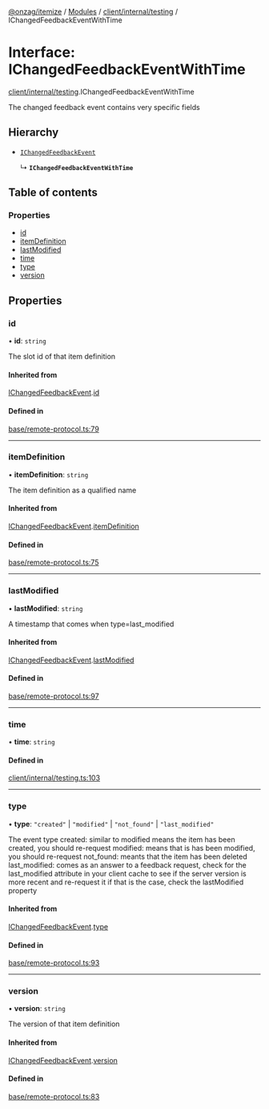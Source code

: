 [@onzag/itemize](../README.md) / [Modules](../modules.md) / [client/internal/testing](../modules/client_internal_testing.md) / IChangedFeedbackEventWithTime

# Interface: IChangedFeedbackEventWithTime

[client/internal/testing](../modules/client_internal_testing.md).IChangedFeedbackEventWithTime

The changed feedback event contains very specific fields

## Hierarchy

- [`IChangedFeedbackEvent`](base_remote_protocol.IChangedFeedbackEvent.md)

  ↳ **`IChangedFeedbackEventWithTime`**

## Table of contents

### Properties

- [id](client_internal_testing.IChangedFeedbackEventWithTime.md#id)
- [itemDefinition](client_internal_testing.IChangedFeedbackEventWithTime.md#itemdefinition)
- [lastModified](client_internal_testing.IChangedFeedbackEventWithTime.md#lastmodified)
- [time](client_internal_testing.IChangedFeedbackEventWithTime.md#time)
- [type](client_internal_testing.IChangedFeedbackEventWithTime.md#type)
- [version](client_internal_testing.IChangedFeedbackEventWithTime.md#version)

## Properties

### id

• **id**: `string`

The slot id of that item definition

#### Inherited from

[IChangedFeedbackEvent](base_remote_protocol.IChangedFeedbackEvent.md).[id](base_remote_protocol.IChangedFeedbackEvent.md#id)

#### Defined in

[base/remote-protocol.ts:79](https://github.com/onzag/itemize/blob/73e0c39e/base/remote-protocol.ts#L79)

___

### itemDefinition

• **itemDefinition**: `string`

The item definition as a qualified name

#### Inherited from

[IChangedFeedbackEvent](base_remote_protocol.IChangedFeedbackEvent.md).[itemDefinition](base_remote_protocol.IChangedFeedbackEvent.md#itemdefinition)

#### Defined in

[base/remote-protocol.ts:75](https://github.com/onzag/itemize/blob/73e0c39e/base/remote-protocol.ts#L75)

___

### lastModified

• **lastModified**: `string`

A timestamp that comes when type=last_modified

#### Inherited from

[IChangedFeedbackEvent](base_remote_protocol.IChangedFeedbackEvent.md).[lastModified](base_remote_protocol.IChangedFeedbackEvent.md#lastmodified)

#### Defined in

[base/remote-protocol.ts:97](https://github.com/onzag/itemize/blob/73e0c39e/base/remote-protocol.ts#L97)

___

### time

• **time**: `string`

#### Defined in

[client/internal/testing.ts:103](https://github.com/onzag/itemize/blob/73e0c39e/client/internal/testing.ts#L103)

___

### type

• **type**: ``"created"`` \| ``"modified"`` \| ``"not_found"`` \| ``"last_modified"``

The event type
created: similar to modified means the item has been created, you should re-request
modified: means that is has been modified, you should re-request
not_found: meants that the item has been deleted
last_modified: comes as an answer to a feedback request, check for the last_modified attribute
in your client cache to see if the server version is more recent and re-request it if that is
the case, check the lastModified property

#### Inherited from

[IChangedFeedbackEvent](base_remote_protocol.IChangedFeedbackEvent.md).[type](base_remote_protocol.IChangedFeedbackEvent.md#type)

#### Defined in

[base/remote-protocol.ts:93](https://github.com/onzag/itemize/blob/73e0c39e/base/remote-protocol.ts#L93)

___

### version

• **version**: `string`

The version of that item definition

#### Inherited from

[IChangedFeedbackEvent](base_remote_protocol.IChangedFeedbackEvent.md).[version](base_remote_protocol.IChangedFeedbackEvent.md#version)

#### Defined in

[base/remote-protocol.ts:83](https://github.com/onzag/itemize/blob/73e0c39e/base/remote-protocol.ts#L83)
